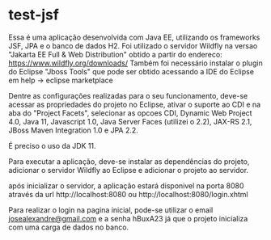 # test-jsf

Essa é uma aplicação desenvolvida com Java EE, utilizando os frameworks JSF, JPA e o banco de dados H2. Foi utilizado o servidor Wildfly
na versao "Jakarta EE Full & Web Distribution" obtido a partir do endereco: https://www.wildfly.org/downloads/
Também foi necessário instalar o plugin do Eclipse "Jboss Tools" que pode ser obtido acessando a IDE do Eclipse em help -> eclipse marketplace

Dentre as configurações realizadas para o seu funcionamento, deve-se acessar as propriedades do projeto no Eclipse, ativar o suporte ao CDI
e na aba do "Project Facets", selecionar as opcoes CDI, Dynamic Web Project 4.0, Java 11, Javascript 1.0, Java Server Faces (utilizei o 2.2), 
JAX-RS 2.1, JBoss Maven Integration 1.0 e JPA 2.2.

É preciso o uso da JDK 11.

Para executar a aplicação, deve-se instalar as dependências do projeto, adicionar o servidor Wildfly ao Eclipse e adicionar o projeto ao servidor.

após inicializar o servidor, a aplicação estará disponivel na porta 8080 através da url http://localhost:8080 ou http://localhost:8080/login.xhtml

Para realizar o login na pagina inicial, pode-se utilizar o email josealexandre@gmail.com e a senha hBuxA23 já que o projeto inicializa com uma
carga de dados no banco.
